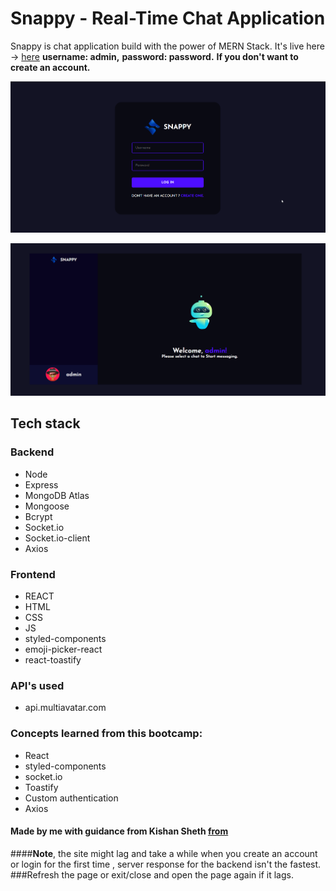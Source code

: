 # Snappy - Real-Time Chat Application

Snappy is chat application build with the power of MERN Stack. It's live here -> [here](https://flourishing-concha-c459d5.netlify.app/)
**username: admin,**
**password: password.**
**If you don't want to create an account.**

![login page](./images/snappy_login.png)

![home page](./images/snappy.png)

## Tech stack

### Backend

- Node
- Express
- MongoDB Atlas
- Mongoose
- Bcrypt
- Socket.io
- Socket.io-client
- Axios

### Frontend

- REACT
- HTML
- CSS
- JS
- styled-components
- emoji-picker-react
- react-toastify

### API's used

- api.multiavatar.com

### Concepts learned from this bootcamp:

- React
- styled-components
- socket.io
- Toastify
- Custom authentication
- Axios

#### **Made by me with guidance from Kishan Sheth [from](https://www.youtube.com/@KishanSheth21)**

####**Note**, the site might lag and take a while when you create an account or login for the first time , server response for the backend isn't the fastest. ###Refresh the page or exit/close and open the page again if it lags.
